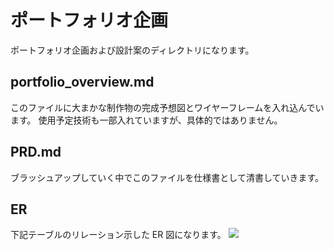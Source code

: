 # ポートフォリオ企画

ポートフォリオ企画および設計案のディレクトリになります。

## portfolio_overview.md

このファイルに大まかな制作物の完成予想図とワイヤーフレームを入れ込んでいます。
使用予定技術も一部入れていますが、具体的ではありません。

## PRD.md

ブラッシュアップしていく中でこのファイルを仕様書として清書していきます。

## ER

下記テーブルのリレーション示した ER 図になります。
<img src="https://qiita-image-store.s3.ap-northeast-1.amazonaws.com/0/2741017/43e170b6-4eab-7a43-f911-43e6c1a89510.png">
